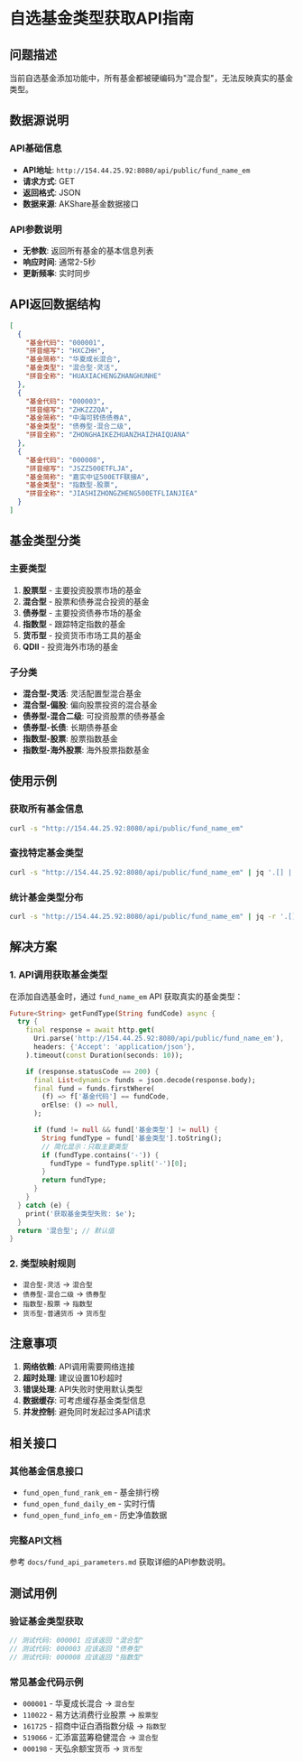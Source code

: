 # 自选基金类型获取API指南

## 问题描述

当前自选基金添加功能中，所有基金都被硬编码为"混合型"，无法反映真实的基金类型。

## 数据源说明

### API基础信息
- **API地址**: `http://154.44.25.92:8080/api/public/fund_name_em`
- **请求方式**: GET
- **返回格式**: JSON
- **数据来源**: AKShare基金数据接口

### API参数说明
- **无参数**: 返回所有基金的基本信息列表
- **响应时间**: 通常2-5秒
- **更新频率**: 实时同步

## API返回数据结构

```json
[
  {
    "基金代码": "000001",
    "拼音缩写": "HXCZHH",
    "基金简称": "华夏成长混合",
    "基金类型": "混合型-灵活",
    "拼音全称": "HUAXIACHENGZHANGHUNHE"
  },
  {
    "基金代码": "000003",
    "拼音缩写": "ZHKZZZQA",
    "基金简称": "中海可转债债券A",
    "基金类型": "债券型-混合二级",
    "拼音全称": "ZHONGHAIKEZHUANZHAIZHAIQUANA"
  },
  {
    "基金代码": "000008",
    "拼音缩写": "JSZZ500ETFLJA",
    "基金简称": "嘉实中证500ETF联接A",
    "基金类型": "指数型-股票",
    "拼音全称": "JIASHIZHONGZHENG500ETFLIANJIEA"
  }
]
```

## 基金类型分类

### 主要类型
1. **股票型** - 主要投资股票市场的基金
2. **混合型** - 股票和债券混合投资的基金
3. **债券型** - 主要投资债券市场的基金
4. **指数型** - 跟踪特定指数的基金
5. **货币型** - 投资货币市场工具的基金
6. **QDII** - 投资海外市场的基金

### 子分类
- **混合型-灵活**: 灵活配置型混合基金
- **混合型-偏股**: 偏向股票投资的混合基金
- **债券型-混合二级**: 可投资股票的债券基金
- **债券型-长债**: 长期债券基金
- **指数型-股票**: 股票指数基金
- **指数型-海外股票**: 海外股票指数基金

## 使用示例

### 获取所有基金信息
```bash
curl -s "http://154.44.25.92:8080/api/public/fund_name_em"
```

### 查找特定基金类型
```bash
curl -s "http://154.44.25.92:8080/api/public/fund_name_em" | jq '.[] | select(.基金代码 == "000001")'
```

### 统计基金类型分布
```bash
curl -s "http://154.44.25.92:8080/api/public/fund_name_em" | jq -r '.[].基金类型' | sort | uniq -c
```

## 解决方案

### 1. API调用获取基金类型
在添加自选基金时，通过 `fund_name_em` API 获取真实的基金类型：

```dart
Future<String> getFundType(String fundCode) async {
  try {
    final response = await http.get(
      Uri.parse('http://154.44.25.92:8080/api/public/fund_name_em'),
      headers: {'Accept': 'application/json'},
    ).timeout(const Duration(seconds: 10));

    if (response.statusCode == 200) {
      final List<dynamic> funds = json.decode(response.body);
      final fund = funds.firstWhere(
        (f) => f['基金代码'] == fundCode,
        orElse: () => null,
      );

      if (fund != null && fund['基金类型'] != null) {
        String fundType = fund['基金类型'].toString();
        // 简化显示：只取主要类型
        if (fundType.contains('-')) {
          fundType = fundType.split('-')[0];
        }
        return fundType;
      }
    }
  } catch (e) {
    print('获取基金类型失败: $e');
  }
  return '混合型'; // 默认值
}
```

### 2. 类型映射规则
- `混合型-灵活` → `混合型`
- `债券型-混合二级` → `债券型`
- `指数型-股票` → `指数型`
- `货币型-普通货币` → `货币型`

## 注意事项

1. **网络依赖**: API调用需要网络连接
2. **超时处理**: 建议设置10秒超时
3. **错误处理**: API失败时使用默认类型
4. **数据缓存**: 可考虑缓存基金类型信息
5. **并发控制**: 避免同时发起过多API请求

## 相关接口

### 其他基金信息接口
- `fund_open_fund_rank_em` - 基金排行榜
- `fund_open_fund_daily_em` - 实时行情
- `fund_open_fund_info_em` - 历史净值数据

### 完整API文档
参考 `docs/fund_api_parameters.md` 获取详细的API参数说明。

## 测试用例

### 验证基金类型获取
```dart
// 测试代码: 000001 应该返回 "混合型"
// 测试代码: 000003 应该返回 "债券型"
// 测试代码: 000008 应该返回 "指数型"
```

### 常见基金代码示例
- `000001` - 华夏成长混合 → `混合型`
- `110022` - 易方达消费行业股票 → `股票型`
- `161725` - 招商中证白酒指数分级 → `指数型`
- `519066` - 汇添富蓝筹稳健混合 → `混合型`
- `000198` - 天弘余额宝货币 → `货币型`
